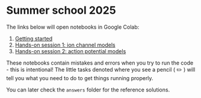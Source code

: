 # Summer school 2025

The links below will open notebooks in Google Colab:

1. [Getting started](https://colab.research.google.com/github/CardiacModelling/summer-school-2025/blob/main/Myokit_installation_and_example_simulation.ipynb)
2. [Hands-on session 1: ion channel models](https://colab.research.google.com/github/CardiacModelling/summer-school-2025/blob/main/IonChannelModelling.ipynb)
3. [Hands-on session 2: action potential models](https://colab.research.google.com/github/CardiacModelling/summer-school-2025/blob/main/Hands_on_session_2_action_potential_models.ipynb)

These notebooks contain mistakes and errors when you try to run the code - this is intentional! The little tasks denoted where you see a pencil ( :pencil2: ) will tell you what you need to do to get things running properly. 

You can later check the `answers` folder for the reference solutions.
